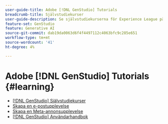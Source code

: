```yaml
---
user-guide-title: Adobe [!DNL GenStudio] Tutorials
breadcrumb-title: Självstudiekurser
user-guide-description: Se självstudiekurserna för Experience League på Adobe [!DNL GenStudio], en totallösning för att snabba upp och förenkla innehållsleveranskedjan med generativ AI och intelligent automatisering.
feature-set: GenStudio
feature: Generative AI
source-git-commit: dab19da0063d6f4f4497112c4063bfc9c285e651
workflow-type: tm+mt
source-wordcount: '41'
ht-degree: 4%

---
```



# Adobe [!DNL GenStudio] Tutorials {#learning}

+ [[!DNL GenStudio] Självstudiekurser](tutorials.md)
+ [Skapa en e-postupplevelse](create-email-experience.md)
+ [Skapa en Meta-annonsupplevelse](create-meta-ad.md)
+ [[!DNL GenStudio] Användarhandbok](https://experienceleague.adobe.com/docs/genstudio/user-guide/home.html)
